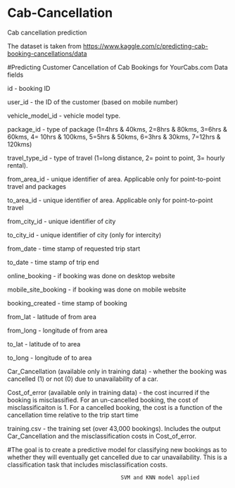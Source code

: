 # Cab-Cancellation
Cab cancellation prediction

The dataset is taken from https://www.kaggle.com/c/predicting-cab-booking-cancellations/data

#Predicting Customer Cancellation of Cab Bookings for YourCabs.com Data fields

id - booking ID

user_id - the ID of the customer (based on mobile number)

vehicle_model_id - vehicle model type.

package_id - type of package (1=4hrs & 40kms, 2=8hrs & 80kms, 3=6hrs & 60kms, 4= 10hrs & 100kms, 5=5hrs & 50kms, 6=3hrs & 30kms, 7=12hrs & 120kms)

travel_type_id - type of travel (1=long distance, 2= point to point, 3= hourly rental).

from_area_id - unique identifier of area. Applicable only for point-to-point travel and packages

to_area_id - unique identifier of area. Applicable only for point-to-point travel

from_city_id - unique identifier of city

to_city_id - unique identifier of city (only for intercity)

from_date - time stamp of requested trip start

to_date - time stamp of trip end

online_booking - if booking was done on desktop website

mobile_site_booking - if booking was done on mobile website

booking_created - time stamp of booking

from_lat - latitude of from area

from_long -  longitude of from area

to_lat - latitude of to area

to_long - longitude of to area

Car_Cancellation (available only in training data) - whether the booking was cancelled (1) or not (0) due to unavailability of a car.

Cost_of_error (available only in training data) - the cost incurred if the booking is misclassified. For an un-cancelled booking, the cost of misclassificaiton is 1. For a cancelled booking, the cost is a function of the cancellation time relative to the trip start time 



training.csv - the training set (over 43,000 bookings). Includes the output Car_Cancellation and the misclassification costs in Cost_of_error.

#The goal is to create a predictive model for classifying new bookings as to whether they will eventually get cancelled due to car unavailability. This is a classification task that includes misclassification costs.


                                        SVM and KNN model applied
